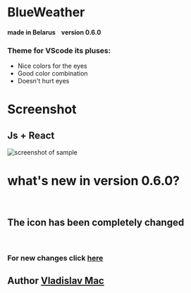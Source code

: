 # BlueWeather

#### made in Belarus    version 0.6.0

### Theme for VScode its pluses:<br> 

* Nice colors for the eyes 
* Good color combination
* Doesn't hurt eyes 

# Screenshot <br>
## Js + React

![screenshot of sample](Screen/screenReactJS.jpg)

# what's new in version 0.6.0?
<br>

## The icon has been completely changed 

<br>

### For new changes click [here](https://github.com/VladislavMac/BlackWeather/blob/main/CHANGELOG.md 'CHANGELOG')

## Author [Vladislav Mac](https://github.com/VladislavMac 'Author')